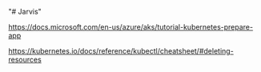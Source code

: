 "# Jarvis" 

https://docs.microsoft.com/en-us/azure/aks/tutorial-kubernetes-prepare-app

https://kubernetes.io/docs/reference/kubectl/cheatsheet/#deleting-resources

